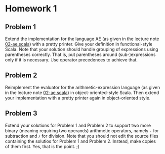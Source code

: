 # Homework 1

## Problem 1

Extend the implementation for the language AE (as given in the lecture note
[02-ae.scala](../../lecturenotes/02-ae.scala)) with a pretty printer.  Give
your definition in functional-style Scala.  Note that your solution should
handle grouping of expressions using parentheses correctly.  That is, put
parentheses around (sub-)expressions only if it is necessary.  Use operator
precedences to achieve that.

## Problem 2

Reimplement the evaluator for the arithmetic-expression language (as given in
the lecture note [02-ae.scala](../../lecturenotes/02-ae.scala)) in
object-oriented-style Scala.  Then extend your implementation with a pretty
printer again in object-oriented style.

## Problem 3

Extend your solutions for Problem 1 and Problem 2 to support two more binary
(meaning requiring two operands) arithmetic operators, namely `-` for
subtraction and `/` for division.  Note that you should not edit the source
files containing the solutios for Problem 1 and Problem 2.  Instead, make
copies of them first.  Yes, that is the point. ;)

